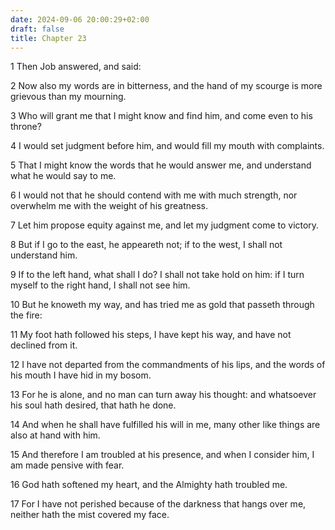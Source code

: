 ```yaml
---
date: 2024-09-06 20:00:29+02:00
draft: false
title: Chapter 23
---
```




1 Then Job answered, and said:

2 Now also my words are in bitterness, and the hand of my scourge is more grievous than my mourning.

3 Who will grant me that I might know and find him, and come even to his throne?

4 I would set judgment before him, and would fill my mouth with complaints.

5 That I might know the words that he would answer me, and understand what he would say to me.

6 I would not that he should contend with me with much strength, nor overwhelm me with the weight of his greatness.

7 Let him propose equity against me, and let my judgment come to victory.

8 But if I go to the east, he appeareth not; if to the west, I shall not understand him.

9 If to the left hand, what shall I do? I shall not take hold on him: if I turn myself to the right hand, I shall not see him.

10 But he knoweth my way, and has tried me as gold that passeth through the fire:

11 My foot hath followed his steps, I have kept his way, and have not declined from it.

12 I have not departed from the commandments of his lips, and the words of his mouth I have hid in my bosom.

13 For he is alone, and no man can turn away his thought: and whatsoever his soul hath desired, that hath he done.

14 And when he shall have fulfilled his will in me, many other like things are also at hand with him.

15 And therefore I am troubled at his presence, and when I consider him, I am made pensive with fear.

16 God hath softened my heart, and the Almighty hath troubled me.

17 For I have not perished because of the darkness that hangs over me, neither hath the mist covered my face.

